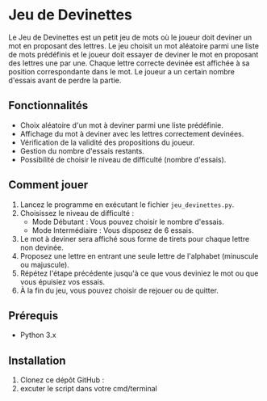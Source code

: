 # Jeu de Devinettes

Le Jeu de Devinettes est un petit jeu de mots où le joueur doit deviner un mot en proposant des lettres. Le jeu choisit un mot aléatoire parmi une liste de mots prédéfinis et le joueur doit essayer de deviner le mot en proposant des lettres une par une. Chaque lettre correcte devinée est affichée à sa position correspondante dans le mot. Le joueur a un certain nombre d'essais avant de perdre la partie.

## Fonctionnalités

- Choix aléatoire d'un mot à deviner parmi une liste prédéfinie.
- Affichage du mot à deviner avec les lettres correctement devinées.
- Vérification de la validité des propositions du joueur.
- Gestion du nombre d'essais restants.
- Possibilité de choisir le niveau de difficulté (nombre d'essais).

## Comment jouer

1. Lancez le programme en exécutant le fichier `jeu_devinettes.py`.
2. Choisissez le niveau de difficulté :
   - Mode Débutant : Vous pouvez choisir le nombre d'essais.
   - Mode Intermédiaire : Vous disposez de 6 essais.
3. Le mot à deviner sera affiché sous forme de tirets pour chaque lettre non devinée.
4. Proposez une lettre en entrant une seule lettre de l'alphabet (minuscule ou majuscule).
5. Répétez l'étape précédente jusqu'à ce que vous deviniez le mot ou que vous épuisiez vos essais.
6. À la fin du jeu, vous pouvez choisir de rejouer ou de quitter.

## Prérequis

- Python 3.x

## Installation

1. Clonez ce dépôt GitHub : 
2. excuter le script dans votre cmd/terminal


